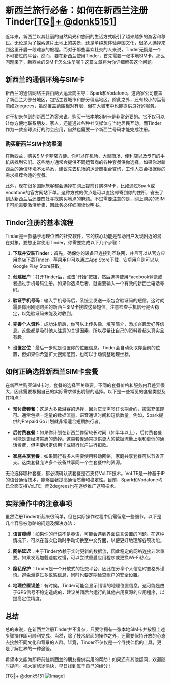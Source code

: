# 新西兰旅行必备：如何在新西兰注册Tinder[[TG💪+ @donk5151](https://t.me/s/donk5151)]

近年来，新西兰以其壮丽的自然风光和悠闲的生活方式吸引了越来越多的游客和移民。无论是为了探索这片土地上的美景，还是单纯想体验异国文化，很多人选择来到这里开启一段难忘的旅程。而对于那些喜欢社交的人来说，Tinder无疑是一个不可错过的平台。然而，要在新西兰使用Tinder，首先需要一张本地SIM卡。那么问题来了，新西兰的SIM卡怎么注册呢？这篇文章将为你详细解答这个问题。

## 新西兰的通信环境与SIM卡

新西兰的通信网络主要由两大运营商主导：Spark和Vodafone。这两家公司覆盖了新西兰大部分地区，包括主要城市和部分偏远地区。除此之外，还有较小的运营商如2degrees，虽然覆盖范围相对有限，但在大城市中也能提供良好的服务。

对于初来乍到的新西兰游客来说，购买一张本地SIM卡是非常必要的。它不仅可以让你方便地联系朋友、家人，还能通过各种社交媒体与当地居民互动。而Tinder作为一款全球流行的约会应用，自然也需要一个新西兰号码才能完成注册。

### 购买新西兰SIM卡的渠道

在新西兰，购买SIM卡非常方便。你可以在机场、大型商场、便利店以及专门的手机店找到它们。这些地方通常会提供不同运营商的各种套餐供你选择。如果你对新西兰的通信环境不太熟悉，建议先去机场的运营商柜台咨询，工作人员会根据你的需求推荐合适的套餐。

此外，现在很多国际旅客都会选择在网上提前订购SIM卡，比如通过Spark或Vodafone的官方网站下单。这种方式的优点是可以直接邮寄到你的住所，省去了到达新西兰后还要四处寻找购买地点的麻烦。不过需要注意的是，网上购买的SIM卡可能需要激活步骤，因此务必仔细阅读说明书。

## Tinder注册的基本流程

Tinder是一款基于地理位置的社交软件，它的核心功能是帮助用户发现附近的潜在对象。要想正常使用Tinder，你需要完成以下几个步骤：

1. **下载并安装Tinder**：首先，确保你的设备已连接到互联网，并且可以从官方应用商店下载Tinder。苹果用户可以通过App Store下载，安卓用户则可以从Google Play Store获取。

2. **创建账户**：打开Tinder后，点击“开始”按钮，然后选择使用Facebook登录或者通过手机号码注册。如果你选择后者，就需要输入一个有效的新西兰电话号码。

3. **验证手机号码**：输入手机号码后，系统会发送一条包含验证码的短信。这时就需要你用刚刚购买的新西兰SIM卡接收这条短信。注意检查手机信号是否稳定，以免验证码未能及时收到。

4. **完善个人资料**：成功注册后，你可以上传头像、填写简介、添加兴趣爱好等信息。这些都是吸引他人注意的关键因素，所以尽量让自己的资料看起来真实且有趣。

5. **设置定位**：最后一步就是设置你的位置信息。Tinder会自动获取你当前的位置，但如果你希望扩大搜索范围，也可以手动调整地理坐标。

## 如何正确选择新西兰SIM卡套餐

在新西兰购买SIM卡时，套餐的选择至关重要。不同的套餐价格和服务内容差异很大，因此需要根据自己的实际需求做出明智的选择。以下是一些常见的套餐类型及其特点：

- **预付费套餐**：这是大多数游客的选择，因为它无需签订长期合约，按需充值即可。通常包括一定量的数据流量、语音通话时间和短信数量。例如，Spark提供的Prepaid Go计划就非常适合短期旅行者。
  
- **后付费套餐**：如果你计划在新西兰停留较长时间（如半年以上），后付费套餐可能是更经济实惠的选择。这类套餐通常提供更大的数据流量上限和更低的通话资费，但需要绑定信用卡或银行账户进行扣款。

- **家庭共享套餐**：如果同行有多人需要使用移动网络，家庭共享套餐可以节省开支。这类套餐允许多个设备共享同一个主套餐中的资源。

无论选择哪种套餐，都必须确认该套餐是否支持VoLTE技术。VoLTE是一种基于IP的语音通话技术，能够显著提高通话质量和稳定性。目前，Spark和Vodafone均已全面支持VoLTE，而2degrees也在逐步推广这项技术。

## 实际操作中的注意事项

虽然注册Tinder听起来很简单，但在实际操作过程中仍需留意一些细节。以下是几个容易被忽略的问题及解决办法：

1. **语言障碍**：如果你的母语不是英语，可能会遇到界面语言设置的问题。在这种情况下，可以在首次启动时手动切换至中文界面，以便更好地理解各项功能。

2. **网络延迟**：由于Tinder依赖于实时更新的数据流，因此稳定的网络连接非常重要。如果发现加载速度过慢，可以尝试重启应用程序或更换Wi-Fi热点。

3. **隐私保护**：Tinder是一个开放式的社交平台，因此在分享个人信息时要格外谨慎。避免泄露过多敏感信息，同时也要定期检查账户的安全设置。

4. **地理位置误差**：有时候，Tinder可能会显示错误的地理位置信息。这可能是由于GPS信号不稳定造成的，建议关闭后台运行的其他占用资源的应用程序，以提高定位精度。

## 总结

总的来说，在新西兰注册Tinder并不复杂，只要你拥有一张本地SIM卡并按照上述步骤操作即可顺利完成。当然，除了技术层面的操作之外，还需要保持开放的心态去接触不同文化和背景的人群。毕竟，Tinder不仅仅是一个寻找伴侣的工具，更是了解世界的一种途径。

希望本文能为即将前往新西兰的朋友提供实用的帮助！如果还有其他疑问，欢迎随时提问。祝大家旅途愉快，早日找到属于自己的缘分！

[[TG💪+ @donk5151](https://t.me/s/donk5151) ![Image](https://i.postimg.cc/rwNCRYN7/Snipaste-2025-04-30-17-27-05.png)]